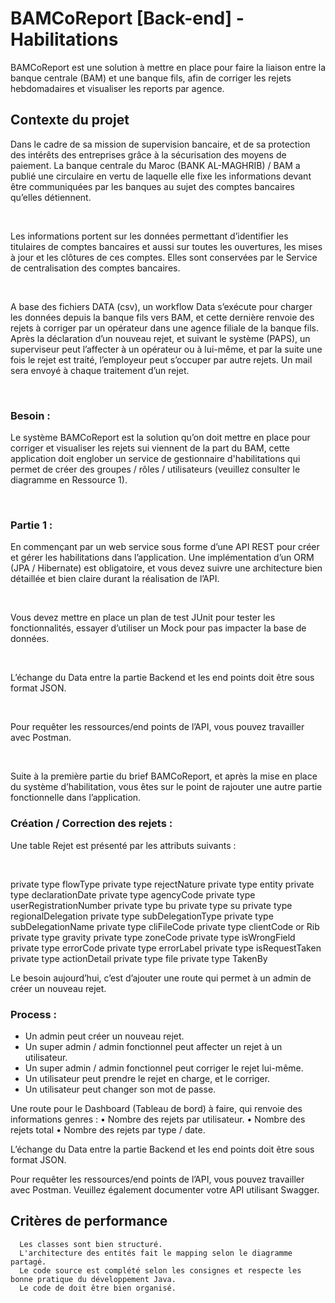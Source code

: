 # BAMCoReport [Back-end] - Habilitations

BAMCoReport est une solution à mettre en place pour faire la liaison entre la banque centrale (BAM) et une banque fils, afin de corriger les rejets hebdomadaires et visualiser les reports par agence.

## Contexte du projet

  Dans le cadre de sa mission de supervision bancaire, et de sa protection des intérêts des entreprises grâce à la sécurisation des moyens de paiement. La banque centrale du Maroc (BANK AL-MAGHRIB) / BAM a publié une circulaire en vertu de laquelle elle fixe les informations devant être communiquées par les banques au sujet des comptes bancaires qu’elles détiennent.

​

  Les informations portent sur les données permettant d’identifier les titulaires de comptes bancaires et aussi sur toutes les ouvertures, les mises à jour et les clôtures de ces comptes. Elles sont conservées par le Service de centralisation des comptes bancaires.

​

  A base des fichiers DATA (csv), un workflow Data s’exécute pour charger les données depuis la banque fils vers BAM, et cette dernière renvoie des rejets à corriger par un opérateur dans une agence filiale de la banque fils. Après la déclaration d’un nouveau rejet, et suivant le système (PAPS), un superviseur peut l’affecter à un opérateur ou à lui-même, et par la suite une fois le rejet est traité, l’employeur peut s’occuper par autre rejets. Un mail sera envoyé à chaque traitement d’un rejet.

​

### Besoin :

  Le système BAMCoReport est la solution qu’on doit mettre en place pour corriger et visualiser les rejets sui viennent de la part du BAM, cette application doit englober un service de gestionnaire d'habilitations qui permet de créer des groupes / rôles / utilisateurs (veuillez consulter le diagramme en Ressource 1).

​

### Partie 1 :

  En commençant par un web service sous forme d’une API REST pour créer et gérer les habilitations dans l’application. Une implémentation d’un ORM (JPA / Hibernate) est obligatoire, et vous devez suivre une architecture bien détaillée et bien claire durant la réalisation de l’API.

​

  Vous devez mettre en place un plan de test JUnit pour tester les fonctionnalités, essayer d’utiliser un Mock pour pas impacter la base de données.

​

  L’échange du Data entre la partie Backend et les end points doit être sous format JSON.

​

  Pour requêter les ressources/end points de l’API, vous pouvez travailler avec Postman.

​

  
  Suite à la première partie du brief BAMCoReport, et après la mise en place du système d’habilitation, vous êtes sur le point de rajouter une autre partie fonctionnelle dans l’application.

### Création / Correction des rejets :
Une table Rejet est présenté par les attributs suivants :

​

private type flowType
private type rejectNature
private type entity
private type declarationDate
private type agencyCode
private type userRegistrationNumber
private type bu
private type su
private type regionalDelegation
private type subDelegationType
private type subDelegationName
private type cliFileCode
private type clientCode or Rib
private type gravity
private type zoneCode
private type isWrongField
private type errorCode
private type errorLabel
private type isRequestTaken
private type actionDetail
private type file
private type TakenBy

Le besoin aujourd’hui, c’est d’ajouter une route qui permet à un admin de créer un nouveau rejet.

### Process :

   - Un admin peut créer un nouveau rejet.
   - Un super admin / admin fonctionnel peut affecter un rejet à un utilisateur.
   - Un super admin / admin fonctionnel peut corriger le rejet lui-même.
   - Un utilisateur peut prendre le rejet en charge, et le corriger.
   - Un utilisateur peut changer son mot de passe.

Une route pour le Dashboard (Tableau de bord) à faire, qui renvoie des informations genres :
•	Nombre des rejets par utilisateur.
•	Nombre des rejets total
•	Nombre des rejets par type / date.

L’échange du Data entre la partie Backend et les end points doit être sous format JSON.

Pour requêter les ressources/end points de l’API, vous pouvez travailler avec Postman.
Veuillez également documenter votre API utilisant Swagger.

  

## Critères de performance

      Les classes sont bien structuré.
      L'architecture des entités fait le mapping selon le diagramme partagé.
      Le code source est complété selon les consignes et respecte les bonne pratique du développement Java.
      Le code de doit être bien organisé.
      
      

      
      
